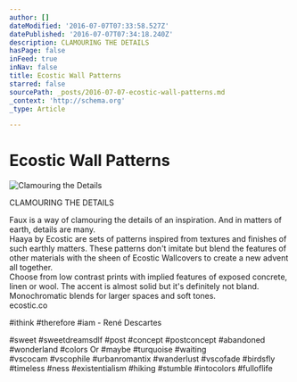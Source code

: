 ```yaml
---
author: []
dateModified: '2016-07-07T07:33:58.527Z'
datePublished: '2016-07-07T07:34:18.240Z'
description: CLAMOURING THE DETAILS
hasPage: false
inFeed: true
inNav: false
title: Ecostic Wall Patterns
starred: false
sourcePath: _posts/2016-07-07-ecostic-wall-patterns.md
_context: 'http://schema.org'
_type: Article

---
```

# Ecostic Wall Patterns
![Clamouring the Details](https://s3-us-west-2.amazonaws.com/the-grid-img/p/7bc13be9abeb943bd9a9971bd1fdbeddf286e9c1.jpg)

CLAMOURING THE DETAILS

Faux is a way of clamouring the details of an inspiration. And in matters of earth, details are many.   
Haaya by Ecostic are sets of patterns inspired from textures and finishes of such earthly matters. These patterns don't imitate but blend the features of other materials with the sheen of Ecostic Wallcovers to create a new advent all together.   
Choose from low contrast prints with implied features of exposed concrete, linen or wool. The accent is almost solid but it's definitely not bland. Monochromatic blends for larger spaces and soft tones.   
ecostic.co

\#ithink \#therefore \#iam - René Descartes

\#sweet \#sweetdreamsdlf \#post \#concept \#postconcept \#abandoned \#wonderland \#colors Or \#maybe \#turquoise \#waiting  
\#vscocam \#vscophile \#urbanromantix \#wanderlust \#vscofade \#birdsfly \#timeless \#ness \#existentialism \#hiking \#stumble \#intocolors \#fulloflife